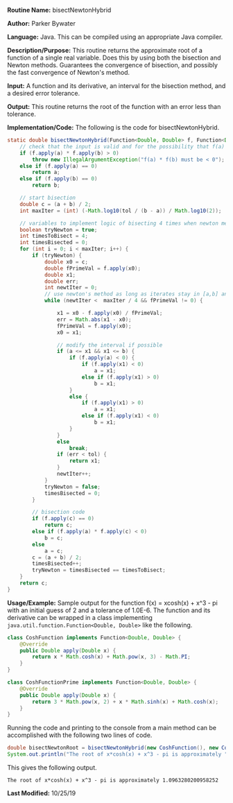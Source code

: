 **Routine Name:** bisectNewtonHybrid

**Author:** Parker Bywater

**Language:** Java. This can be compiled using an appropriate Java compiler. 

**Description/Purpose:** This routine returns the approximate root of a function of a single real variable. Does this by using both the 
bisection and Newton methods. Guarantees the convergence of bisection, and possibly the fast convergence of Newton's method. 

**Input:** A function and its derivative, an interval for the bisection method, and a desired error tolerance. 

**Output:** This routine returns the root of the function with an error less than tolerance. 

**Implementation/Code:** The following is the code for bisectNewtonHybrid. 
   
```java 
static double bisectNewtonHybrid(Function<Double, Double> f, Function<Double, Double> fPrime, double a, double b, double tol) {
    // check that the input is valid and for the possibility that f(a) or f(b) are zero
    if (f.apply(a) * f.apply(b) > 0)
        throw new IllegalArgumentException("f(a) * f(b) must be < 0");
    else if (f.apply(a) == 0)
        return a;
    else if (f.apply(b) == 0)
        return b;

    // start bisection
    double c = (a + b) / 2;
    int maxIter = (int) (-Math.log10(tol / (b - a)) / Math.log10(2));

    // variables to implement logic of bisecting 4 times when newton method fails
    boolean tryNewton = true;
    int timesToBisect = 4;
    int timesBisected = 0;
    for (int i = 0; i < maxIter; i++) {
        if (tryNewton) {
            double x0 = c;
            double fPrimeVal = f.apply(x0);
            double x1;
            double err;
            int newtIter = 0;
            // use newton's method as long as iterates stay in [a,b] and we don't exceed 1/4 of maxIter
            while (newtIter <  maxIter / 4 && fPrimeVal != 0) {

                x1 = x0 - f.apply(x0) / fPrimeVal;
                err = Math.abs(x1 - x0);
                fPrimeVal = f.apply(x0);
                x0 = x1;

                // modify the interval if possible
                if (a <= x1 && x1 <= b) {
                    if (f.apply(a) < 0) {
                        if (f.apply(x1) < 0)
                            a = x1;
                        else if (f.apply(x1) > 0)
                            b = x1;
                    }
                    else {
                        if (f.apply(x1) > 0)
                            a = x1;
                        else if (f.apply(x1) < 0)
                            b = x1;
                    }
                }
                else
                    break;
                if (err < tol) {
                    return x1;
                }
                newtIter++;
            }
            tryNewton = false;
            timesBisected = 0;
        }

        // bisection code
        if (f.apply(c) == 0)
            return c;
        else if (f.apply(a) * f.apply(c) < 0)
            b = c;
        else
            a = c;
        c = (a + b) / 2;
        timesBisected++;
        tryNewton = timesBisected == timesToBisect;
    }
    return c;
}
```

**Usage/Example:** Sample output for the function f(x) = xcosh(x) + x^3 - pi with an initial guess of 2 and a tolerance of 1.0E-6. The function and its derivative can be wrapped in a class implementing `java.util.function.Function<Double, Double>` like the following. 
    
```java 
class CoshFunction implements Function<Double, Double> { 
    @Override 
    public Double apply(Double x) { 
        return x * Math.cosh(x) + Math.pow(x, 3) - Math.PI; 
    }
}

class CoshFunctionPrime implements Function<Double, Double> {
    @Override
    public Double apply(Double x) {
        return 3 * Math.pow(x, 2) + x * Math.sinh(x) + Math.cosh(x);
    }
}
```

Running the code and printing to the console from a main method can be accomplished with the following two lines of code. 

```java 
double bisectNewtonRoot = bisectNewtonHybrid(new CoshFunction(), new CoshFunctionPrime(), -1,2, 1.0E-06);
System.out.println("The root of x*cosh(x) + x^3 - pi is approximately " + bisectNewtonRoot);
```

This gives the following output. 

    The root of x*cosh(x) + x^3 - pi is approximately 1.0963280200958252

**Last Modified:** 10/25/19
